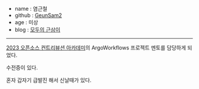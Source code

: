 - name : 염근철
- github : [GeunSam2](https://github.com/GeunSam2)
- age : 미상
- blog : [모두의 근삼이](https://ykarma1996.tistory.com/)

---
[2023 오픈소스 컨트리뷰션 아카데미](https://www.oss.kr/ossca_23_projects/show/f0db6627-fba2-40e3-ac42-9e9acd00340f)의 ArgoWorkflows 프로젝트 멘토를 담당하게 되었다.

수전증이 있다.

혼자 갑자기 급발진 해서 신날때가 있다.

